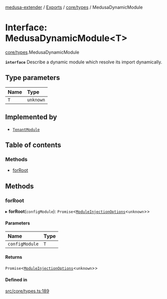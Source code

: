 [medusa-extender](../README.md) / [Exports](../modules.md) / [core/types](../modules/core_types.md) / MedusaDynamicModule

# Interface: MedusaDynamicModule<T\>

[core/types](../modules/core_types.md).MedusaDynamicModule

**`interface`**
Describe a dynamic module which resolve its import dynamically.

## Type parameters

| Name | Type |
| :------ | :------ |
| `T` | `unknown` |

## Implemented by

- [`TenantModule`](../classes/modules_multi_tenancy_tenant_module.TenantModule.md)

## Table of contents

### Methods

- [forRoot](core_types.MedusaDynamicModule.md#forroot)

## Methods

### forRoot

▸ **forRoot**(`configModule`): `Promise`<[`ModuleInjectionOptions`](../modules/core_types.md#moduleinjectionoptions)<`unknown`\>\>

#### Parameters

| Name | Type |
| :------ | :------ |
| `configModule` | `T` |

#### Returns

`Promise`<[`ModuleInjectionOptions`](../modules/core_types.md#moduleinjectionoptions)<`unknown`\>\>

#### Defined in

[src/core/types.ts:189](https://github.com/adrien2p/medusa-extender/blob/8143685/src/core/types.ts#L189)
